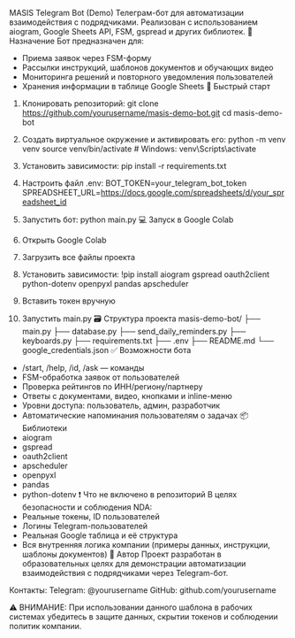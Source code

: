 MASIS Telegram Bot (Demo)
Телеграм-бот для автоматизации взаимодействия с подрядчиками. Реализован с использованием aiogram, Google Sheets API, FSM, gspread и других библиотек.
📌 Назначение
Бот предназначен для:
- Приема заявок через FSM-форму
- Рассылки инструкций, шаблонов документов и обучающих видео
- Мониторинга решений и повторного уведомления пользователей
- Хранения информации в таблице Google Sheets
🚀 Быстрый старт
1. Клонировать репозиторий:
   git clone https://github.com/yourusername/masis-demo-bot.git
   cd masis-demo-bot

2. Создать виртуальное окружение и активировать его:
   python -m venv venv
   source venv/bin/activate  # Windows: venv\Scripts\activate

3. Установить зависимости:
   pip install -r requirements.txt

4. Настроить файл .env:
   BOT_TOKEN=your_telegram_bot_token
   SPREADSHEET_URL=https://docs.google.com/spreadsheets/d/your_spreadsheet_id

5. Запустить бот:
   python main.py
💻 Запуск в Google Colab
1. Открыть Google Colab
2. Загрузить все файлы проекта
3. Установить зависимости:
   !pip install aiogram gspread oauth2client python-dotenv openpyxl pandas apscheduler
4. Вставить токен вручную
5. Запустить main.py
🗃 Структура проекта
masis-demo-bot/
├── main.py
├── database.py
├── send_daily_reminders.py
├── keyboards.py
├── requirements.txt
├── .env
├── README.md
└── google_credentials.json
✅ Возможности бота
- /start, /help, /id, /ask — команды
- FSM-обработка заявок от пользователей
- Проверка рейтингов по ИНН/региону/партнеру
- Ответы с документами, видео, кнопками и inline-меню
- Уровни доступа: пользователь, админ, разработчик
- Автоматические напоминания пользователям о задачах
📦 Библиотеки
- aiogram
- gspread
- oauth2client
- apscheduler
- openpyxl
- pandas
- python-dotenv
❗ Что не включено в репозиторий
В целях безопасности и соблюдения NDA:
- Реальные токены, ID пользователей
- Логины Telegram-пользователей
- Реальная Google таблица и её структура
- Вся внутренняя логика компании (примеры данных, инструкции, шаблоны документов)
👤 Автор
Проект разработан в образовательных целях для демонстрации автоматизации взаимодействия с подрядчиками через Telegram-бот.

Контакты:
Telegram: @yourusername
GitHub: github.com/yourusername

⚠️ ВНИМАНИЕ: При использовании данного шаблона в рабочих системах убедитесь в защите данных, скрытии токенов и соблюдении политик компании.
